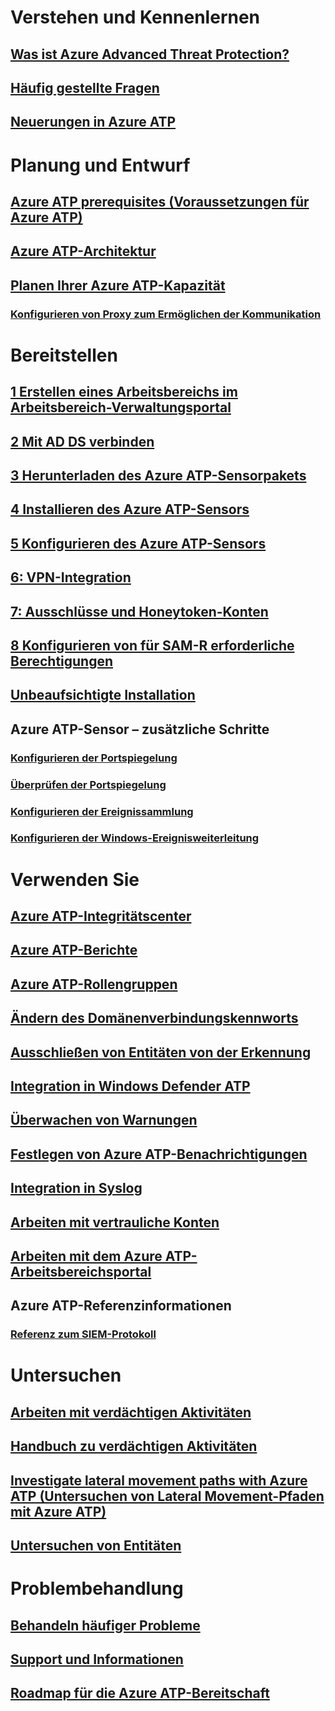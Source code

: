 # Verstehen und Kennenlernen
## [Was ist Azure Advanced Threat Protection?](what-is-atp.md)
## [Häufig gestellte Fragen](atp-technical-faq.md)
## [Neuerungen in Azure ATP](atp-whats-new.md)
# Planung und Entwurf
## [Azure ATP prerequisites (Voraussetzungen für Azure ATP)](atp-prerequisites.md)
## [Azure ATP-Architektur](atp-architecture.md)
## [Planen Ihrer Azure ATP-Kapazität](atp-capacity-planning.md)
### [Konfigurieren von Proxy zum Ermöglichen der Kommunikation](configure-proxy.md)
# Bereitstellen
## [1 Erstellen eines Arbeitsbereichs im Arbeitsbereich-Verwaltungsportal](install-atp-step1.md)
## [2 Mit AD DS verbinden](install-atp-step2.md)
## [3 Herunterladen des Azure ATP-Sensorpakets](install-atp-step3.md)
## [4 Installieren des Azure ATP-Sensors](install-atp-step4.md)
## [5 Konfigurieren des Azure ATP-Sensors](install-atp-step5.md)
## [6: VPN-Integration](install-atp-step6-vpn.md)
## [7: Ausschlüsse und Honeytoken-Konten](install-atp-step7.md)
## [8 Konfigurieren von für SAM-R erforderliche Berechtigungen](install-atp-step8-samr.md)
## [Unbeaufsichtigte Installation](ATP-silent-installation.md)
## Azure ATP-Sensor – zusätzliche Schritte
### [Konfigurieren der Portspiegelung](configure-port-mirroring.md)
### [Überprüfen der Portspiegelung](validate-port-mirroring.md)
### [Konfigurieren der Ereignissammlung](configure-event-collection.md)
### [Konfigurieren der Windows-Ereignisweiterleitung](configure-event-forwarding.md)
# Verwenden Sie
## [Azure ATP-Integritätscenter](atp-health-center.md)
## [Azure ATP-Berichte](reports.md)
## [Azure ATP-Rollengruppen](atp-role-groups.md)
## [Ändern des Domänenverbindungskennworts](modifying-atp-config-dcpassword.md)
## [Ausschließen von Entitäten von der Erkennung](excluding-entities-from-detections.md)
## [Integration in Windows Defender ATP](integrate-wd-atp.md)
## [Überwachen von Warnungen](monitoring-alerts.md)
## [Festlegen von Azure ATP-Benachrichtigungen](notifications.md)
## [Integration in Syslog](setting-syslog.md)
## [Arbeiten mit vertrauliche Konten](sensitive-accounts.md)
## [Arbeiten mit dem Azure ATP-Arbeitsbereichsportal](workspace-portal.md)
## Azure ATP-Referenzinformationen
### [Referenz zum SIEM-Protokoll](cef-format-sa.md)
# Untersuchen
## [Arbeiten mit verdächtigen Aktivitäten](working-with-suspicious-activities.md)
## [Handbuch zu verdächtigen Aktivitäten](suspicious-activity-guide.md)
## [Investigate lateral movement paths with Azure ATP (Untersuchen von Lateral Movement-Pfaden mit Azure ATP)](use-case-lateral-movement-path.md)
## [Untersuchen von Entitäten](entity-profiles.md)
# Problembehandlung
## [Behandeln häufiger Probleme](troubleshooting-atp-known-issues.md)
## [Support und Informationen](atp-support.md)
## [Roadmap für die Azure ATP-Bereitschaft](atp-resources.md)